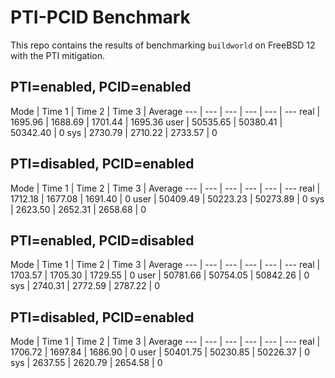 # PTI-PCID Benchmark
This repo contains the results of benchmarking `buildworld` on FreeBSD 12 with the PTI mitigation.

## PTI=enabled, PCID=enabled

Mode | Time 1 | Time 2 | Time 3 | Average
--- | --- | --- | --- | --- | ---
real | 1695.96 | 1688.69 | 1701.44 | 1695.36 
user | 50535.65 | 50380.41 | 50342.40 | 0
sys | 2730.79 | 2710.22 | 2733.57 | 0

## PTI=disabled, PCID=enabled

Mode | Time 1 | Time 2 | Time 3 | Average
--- | --- | --- | --- | --- | ---
real | 1712.18 | 1677.08 | 1691.40 | 0 
user | 50409.49 | 50223.23 | 50273.89 | 0
sys | 2623.50 | 2652.31 | 2658.68 | 0

## PTI=enabled, PCID=disabled

Mode | Time 1 | Time 2 | Time 3 | Average
--- | --- | --- | --- | --- | ---
real | 1703.57 | 1705.30 | 1729.55 | 0 
user | 50781.66 | 50754.05 | 50842.26 | 0
sys | 2740.31 | 2772.59 | 2787.22 | 0

## PTI=disabled, PCID=enabled

Mode | Time 1 | Time 2 | Time 3 | Average
--- | --- | --- | --- | --- | ---
real | 1706.72 | 1697.84 | 1686.90 | 0 
user | 50401.75 | 50230.85 | 50226.37 | 0
sys | 2637.55 | 2620.79 | 2654.58 | 0

